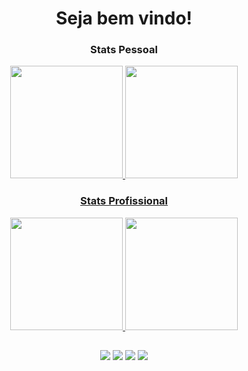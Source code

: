 <div align="center">
  <h1>Seja bem vindo!</h1>
</div>

### <div align="center">Stats Pessoal</div>

<div align="center">
  <a href="https://github.com/felipegaldy">
  <img height="180em" src="https://github-readme-stats.vercel.app/api?username=felipegaldy&show_icons=true&theme=dark&include_all_commits=false&count_private=true"/>
  <img height="180em" src="https://github-readme-stats.vercel.app/api/top-langs/?username=felipegaldy&layout=compact&langs_count=7&theme=dark"/>

### Stats Profissional
<div align="center">
  <a href="https://github.com/felipe-silveira-alpaclass">
  <img height="180em" src="https://github-readme-stats.vercel.app/api?username=felipe-silveira-alpaclass&show_icons=true&theme=dark&include_all_commits=false&count_private=true"/>
  <img height="180em" src="https://github-readme-stats.vercel.app/api/top-langs/?username=felipe-silveira-alpaclass&layout=compact&langs_count=7&theme=dark"/>
  
  ##
<div align="center"> 
  <a href="https://www.youtube.com/channel/UCDxlSlo_Ukc8Mgl9hieZGZQ" target="_blank"><img src="https://img.shields.io/badge/YouTube-FF0000?style=for-the-badge&logo=youtube&logoColor=white" target="_blank"></a>
  <a href="https://instagram.com/fegaldy" target="_blank"><img src="https://img.shields.io/badge/-Instagram-%23E4405F?style=for-the-badge&logo=instagram&logoColor=white" target="_blank"></a>
  <a href = "mailto:felipe.silveira4@fatec.sp.gov.br"><img src="https://img.shields.io/badge/Microsoft_Outlook-0078D4?style=for-the-badge&logo=microsoft-outlook&logoColor=white" target="_blank"></a>
  <a href="https://www.linkedin.com/in/felipesilveirasp/" target="_blank"><img src="https://img.shields.io/badge/-LinkedIn-%230077B5?style=for-the-badge&logo=linkedin&logoColor=white" target="_blank"></a> 
 
 
</div>

